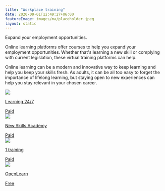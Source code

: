 ```yaml
---
title: "Workplace training"
date: 2020-09-01T12:49:27+06:00
featureImage: images/ma/placeholder.jpeg
layout: static
---
```


Expand your employment opportunities.

Online learning platforms offer courses to help you expand your employment opportunities. Whether that's learning a new skill or complying with current legislation, these virtual training platforms can help.

Online learning can be a modern and innovative way to keep learning and help you keep your skills fresh. As adults, it can be all too easy to forget the importance of lifelong learning, but staying open to new experiences can help you stay relevant in your chosen career.

<a class="ma-link" href="https://www.awin1.com/cread.php?awinmid=15642&awinaffid=1198638&ued=https%3A%2F%2Fwww.learning247.co.uk%2F"><div class="ma-card ma-card-Learning"><div class="ma-icon"><img src ="/images/icon-pound.png"/></div><div class="ma-name"><p>Learning 24/7</p></div><div class="ma-paid-text"><span>Paid</span></div></div></a><a class="ma-link" href="https://www.awin1.com/cread.php?awinmid=31125&awinaffid=1198638&ued=https%3A%2F%2Fnewskillsacademy.com%2F"><div class="ma-card ma-card-Learning"><div class="ma-icon"><img src ="/images/icon-pound.png"/></div><div class="ma-name"><p>New Skills Academy</p></div><div class="ma-paid-text"><span>Paid</span></div></div></a><a class="ma-link" href="https://www.1training.org/"><div class="ma-card ma-card-Learning"><div class="ma-icon"><img src ="/images/icon-pound.png"/></div><div class="ma-name"><p>1 training</p></div><div class="ma-paid-text"><span>Paid</span></div></div></a><a class="ma-link" href="https://www.open.edu/openlearn/"><div class="ma-card ma-card-Learning"><div class="ma-icon"><img src ="/images/icon-check.png"/></div><div class="ma-name"><p>OpenLearn</p></div><div class="ma-paid-text"><span>Free</span></div></div></a>  

<br/><br/>






